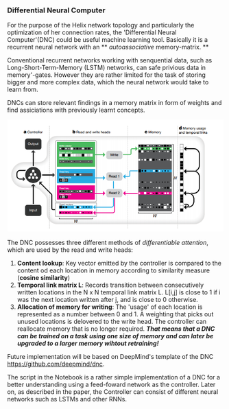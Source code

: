 ### Differential Neural Computer
For the purpose of the Helix network topology and particularly the optimization of her connection rates, the 'Differential Neural Computer'(DNC) could be useful machine learning tool.
Basically it is a recurrent neural network with an  ** *autoassociative* memory-matrix. **

Conventional recurrent networks working with senquential data, such as Long-Short-Term-Memory (LSTM) networks, can safe privious data in memory'-gates. However they are rather limited for the task of storing bigger and more complex data, which the neural network would take to learn from.

DNCs can store relevant findings in a memory matrix in form of weights and find assiciations with previously learnt concepts.

![DNC architecture](images/dnc.png)

The DNC possesses three different methods of *differentiable attention*, which are used by the read and write heads:
1.  **Content lookup**:  Key vector emitted by the controller is compared to the content od each location in memory according to similarity measure (**cosine similarity**)
2. **Temporal link matrix L**: Records transition between consecutively written locations in the N x N temporal link matrix L. L[i,j] is close to 1 if i was the next location written after j, and is close to 0 otherwise.
3. **Allocation of memory for writing**: The 'usage' of each location is represented as a number between 0 and 1. A weighting that picks out unused locations is delovered to the write head. The controller can reallocate memory that is no longer required. ***That means that a DNC can be trained on a task using one size of memory and can later be upgraded to a larger memory wihtout retraining!***

Future implementation will be based on DeepMind's template of the DNC https://github.com/deepmind/dnc.

The script in the Notebook is a rather simple implementation of a DNC for a better understanding using a feed-foward network as the controller. Later on, as described in the paper, the Controller can consist of different neural networks such as LSTMs and other RNNs. 
